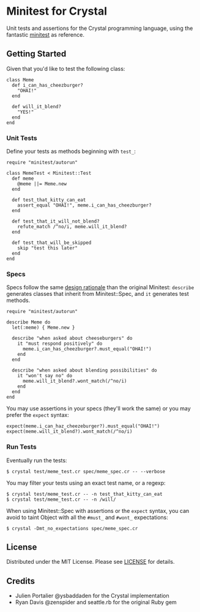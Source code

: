 # Minitest for Crystal

Unit tests and assertions for the Crystal programming language, using the
fantastic [minitest](https://github.com/seattlerb/minitest) as reference.

## Getting Started

Given that you'd like to test the following class:

```crystal
class Meme
  def i_can_has_cheezburger?
    "OHAI!"
  end

  def will_it_blend?
    "YES!"
  end
end
```

### Unit Tests

Define your tests as methods beginning with `test_`:

```crystal
require "minitest/autorun"

class MemeTest < Minitest::Test
  def meme
    @meme ||= Meme.new
  end

  def test_that_kitty_can_eat
    assert_equal "OHAI!", meme.i_can_has_cheezburger?
  end

  def test_that_it_will_not_blend?
    refute_match /^no/i, meme.will_it_blend?
  end

  def test_that_will_be_skipped
    skip "test this later"
  end
end
```

### Specs

Specs follow the same
[design rationale](https://github.com/seattlerb/minitest/blob/master/design_rationale.rb)
than the original Minitest: `describe` generates classes that inherit from
Minitest::Spec, and `it` generates test methods.

```crystal
require "minitest/autorun"

describe Meme do
  let(:meme) { Meme.new }

  describe "when asked about cheeseburgers" do
    it "must respond positively" do
      meme.i_can_has_cheezburger?.must_equal("OHAI!")
    end
  end

  describe "when asked about blending possibilities" do
    it "won't say no" do
      meme.will_it_blend?.wont_match(/^no/i)
    end
  end
end
```

You may use assertions in your specs (they'll work the same) or you may prefer the `expect` syntax:

```crystal
expect(meme.i_can_haz_cheezeburger?).must_equal("OHAI!")
expect(meme.will_it_blend?).wont_match(/^no/i)
```

### Run Tests

Eventually run the tests:

```
$ crystal test/meme_test.cr spec/meme_spec.cr -- --verbose
```

You may filter your tests using an exact test name, or a regexp:

```
$ crystal test/meme_test.cr -- -n test_that_kitty_can_eat
$ crystal test/meme_test.cr -- -n /will/
```

When using Minitest::Spec with assertions or the `expect` syntax, you can avoid to taint Object with all the `#must_` and `#wont_` expectations:

```
$ crystal -Dmt_no_expectations spec/meme_spec.cr
```

## License

Distributed under the MIT License. Please see
[LICENSE](https://github.com/ysbaddaden/minitest.cr/tree/master/LICENSE) for details.

## Credits

- Julien Portalier @ysbaddaden for the Crystal implementation
- Ryan Davis @zenspider and seattle.rb for the original Ruby gem

